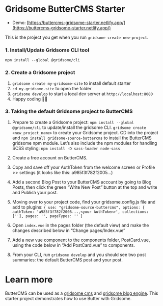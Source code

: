 # Gridsome ButterCMS Starter

* Demo: [https://buttercms-gridsome-starter.netlify.app/](https://buttercms-gridsome-starter.netlify.app/)

This is the project you get when you run `gridsome create new-project`.

### 1. Install/Update Gridsome CLI tool

`npm install --global @gridsome/cli`

### 2. Create a Gridsome project

1. `gridsome create my-gridsome-site` to install default starter
2. `cd my-gridsome-site` to open the folder
3. `gridsome develop` to start a local dev server at `http://localhost:8080`
4. Happy coding 🎉🙌

### 3. Taking the default Gridsome project to ButterCMS

1. Prepare to create a Gridsome project:
   `npm install --global @gridsome/cli` to update/install the gridsome CLI.
   `gridsome create <new_project_name>` to create your Gridsome project.
   CD into the project and `npm install gridsome-source-buttercms` to install the ButterCMS gridsome npm module.
   Let’s also include the npm modules for handling SCSS styling: `npm install -D sass-loader node-sass`
2. Create a free account on ButterCMS.
3. Copy and save off your AuthToken from the welcome screen or Profile >> settings (it looks like this: a985f3f782f2005...)
4. Add a second Blog Post to your ButterCMS account by going to Blog Posts, then click the green “Write New Post” button at the top and write and Publish your post.
5. Moving over to your project code, find your gridsome.config.js file and add to plugins:
   `{ use: "gridsome-source-buttercms", options: { authToken: 'a985f3f782f2005...,<your AuthToken>', collections: [''], pages: '', pageTypes: '' }`

6. Open `index.vue` in the pages folder (the default view) and make the changes described below in “Change pages/Index.vue”
7. Add a new vue component to the components folder, PostCard.vue, using the code below in “Add PostCard.vue” to components.
8. From your CLI, run `gridsome develop` and you should see two post summaries: the default ButterCMS post and your post.

# Learn more

ButterCMS can be used as a [gridsome cms](https://buttercms.com/gridsome-cms/) and [gridsome blog engine](https://buttercms.com/gridsome-blog-engine/). This starter project demonstrates how to use Butter with Gridsome.
